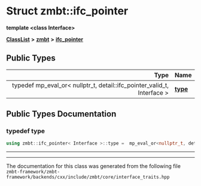 

# Struct zmbt::ifc\_pointer

**template &lt;class Interface&gt;**



[**ClassList**](annotated.md) **>** [**zmbt**](namespacezmbt.md) **>** [**ifc\_pointer**](structzmbt_1_1ifc__pointer.md)






















## Public Types

| Type | Name |
| ---: | :--- |
| typedef mp\_eval\_or&lt; nullptr\_t, detail::ifc\_pointer\_valid\_t, Interface &gt; | [**type**](#typedef-type)  <br> |
















































## Public Types Documentation




### typedef type 

```C++
using zmbt::ifc_pointer< Interface >::type =  mp_eval_or<nullptr_t, detail::ifc_pointer_valid_t, Interface>;
```




<hr>

------------------------------
The documentation for this class was generated from the following file `zmbt-framework/zmbt-framework/backends/cxx/include/zmbt/core/interface_traits.hpp`

